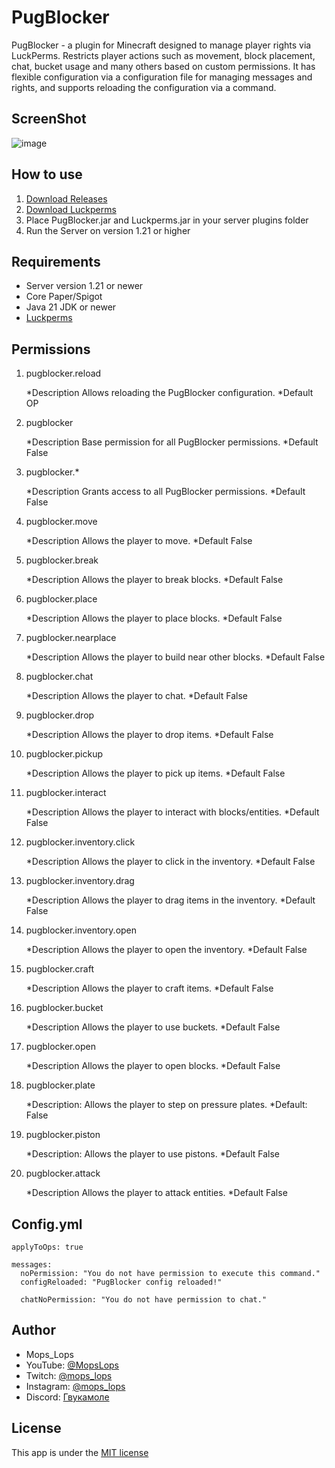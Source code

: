 # PugBlocker
PugBlocker - a plugin for Minecraft designed to manage player rights via LuckPerms. Restricts player actions such as movement, block placement, chat, bucket usage and many others based on custom permissions. It has flexible configuration via a configuration file for managing messages and rights, and supports reloading the configuration via a command.

## ScreenShot
![image](https://i.imgur.com/b2rhJXH.png,"screenshot")

## How to use
1. [Download Releases]()
2. [Download Luckperms](https://luckperms.net/download)
3. Place PugBlocker.jar and Luckperms.jar in your server plugins folder
4. Run the Server on version 1.21 or higher

## Requirements
* Server version 1.21 or newer
* Core Paper/Spigot
* Java 21 JDK or newer
* [Luckperms](https://luckperms.net/download)

## Permissions
1. pugblocker.reload

   *Description Allows reloading the PugBlocker configuration.
   *Default OP

2. pugblocker

   *Description Base permission for all PugBlocker permissions.
   *Default False

3. pugblocker.*

   *Description Grants access to all PugBlocker permissions.
   *Default False

4. pugblocker.move

   *Description Allows the player to move.
   *Default False

5. pugblocker.break

   *Description Allows the player to break blocks.
   *Default False

6. pugblocker.place

   *Description Allows the player to place blocks.
   *Default False

7. pugblocker.nearplace

   *Description Allows the player to build near other blocks.
   *Default False

8. pugblocker.chat

   *Description Allows the player to chat.
   *Default False

9. pugblocker.drop

   *Description Allows the player to drop items.
   *Default False

10. pugblocker.pickup

    *Description Allows the player to pick up items.
    *Default False

11. pugblocker.interact

    *Description Allows the player to interact with blocks/entities.
    *Default False

12. pugblocker.inventory.click

    *Description Allows the player to click in the inventory.
    *Default False

13. pugblocker.inventory.drag

    *Description Allows the player to drag items in the inventory.
    *Default False

14. pugblocker.inventory.open

    *Description Allows the player to open the inventory.
    *Default False

15. pugblocker.craft

    *Description Allows the player to craft items.
    *Default False

16. pugblocker.bucket

    *Description Allows the player to use buckets.
    *Default False

17. pugblocker.open

    *Description Allows the player to open blocks.
    *Default False

18. pugblocker.plate

    *Description: Allows the player to step on pressure plates.
    *Default: False

19. pugblocker.piston

    *Description: Allows the player to use pistons.
    *Default False

20. pugblocker.attack

    *Description Allows the player to attack entities.
    *Default False

## Config.yml
```
applyToOps: true

messages:
  noPermission: "You do not have permission to execute this command."
  configReloaded: "PugBlocker config reloaded!"

  chatNoPermission: "You do not have permission to chat."
```

## Author
* Mops_Lops
* YouTube: [@MopsLops](https://www.youtube.com/channel/UCvpPkpVh0ocwRMfpy5pEaPw)
* Twitch: [@mops_lops](https://www.twitch.tv/mops_lops)
* Instagram: [@mops_lops](https://www.instagram.com/mops_lops/)
* Discord: [Гвукамоле](https://discord.com/invite/PRvBJRt)
 
## License
This app is under the [MIT license]()
